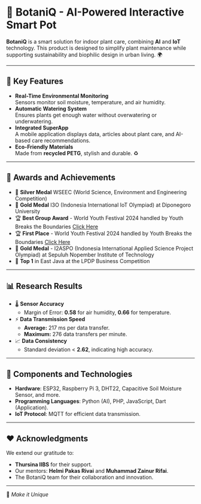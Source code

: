 
# 🌱 BotaniQ - AI-Powered Interactive Smart Pot

**BotaniQ** is a smart solution for indoor plant care, combining **AI** and **IoT** technology. This product is designed to simplify plant maintenance while supporting sustainability and biophilic design in urban living. 🌍

---

## 🚀 Key Features
- **Real-Time Environmental Monitoring**  
  Sensors monitor soil moisture, temperature, and air humidity.  
- **Automatic Watering System**  
  Ensures plants get enough water without overwatering or underwatering.  
- **Integrated SuperApp**  
  A mobile application displays data, articles about plant care, and AI-based care recommendations.  
- **Eco-Friendly Materials**  
  Made from **recycled PETG**, stylish and durable. ♻️  

---

## 🎉 Awards and Achievements
- 🥈 **Silver Medal** WSEEC (World Science, Environment and Engineering Competition)
- 🥇 **Gold Medal** I3O (Indonesia International IoT Olympiad) at Diponegoro University
- 🏆 **Best Group Award** - World Youth Festival 2024 handled by Youth Breaks the Boundaries [Click Here](https://youthbreaktheboundaries.com/botaniq-wins-best-group-world-youth-festival-2024/)
- 🏆 **First Place** - World Youth Festival 2024 handled by Youth Breaks the Boundaries [Click Here](https://youthbreaktheboundaries.com/botaniq-wins-best-group-world-youth-festival-2024/)
- 🥇 **Gold Medal** - I2ASPO (Indonesia International Applied Science Project Olympiad) at Sepuluh Nopember Institute of Technology
- 🥇 **Top 1** in East Java at the LPDP Business Competition

---

## 📊 Research Results
- 🌡️ **Sensor Accuracy**  
  - Margin of Error: **0.58** for air humidity, **0.66** for temperature.  
- ⚡ **Data Transmission Speed**  
  - **Average:** 217 ms per data transfer.  
  - **Maximum:** 276 data transfers per minute.  
- 📈 **Data Consistency**  
  - Standard deviation < **2.62**, indicating high accuracy.  

---

## 🔧 Components and Technologies
- **Hardware**: ESP32, Raspberry Pi 3, DHT22, Capacitive Soil Moisture Sensor, and more.  
- **Programming Languages**: Python (AI), PHP, JavaScript, Dart (Application).  
- **IoT Protocol**: MQTT for efficient data transmission.  

---

## ❤️ Acknowledgments
We extend our gratitude to:  
- **Thursina IIBS** for their support.  
- Our mentors: **Helmi Pakas Rivai** and **Muhammad Zainur Rifai**.  
- The BotaniQ team for their collaboration and innovation.

---

🌟 _Make it Unique_
